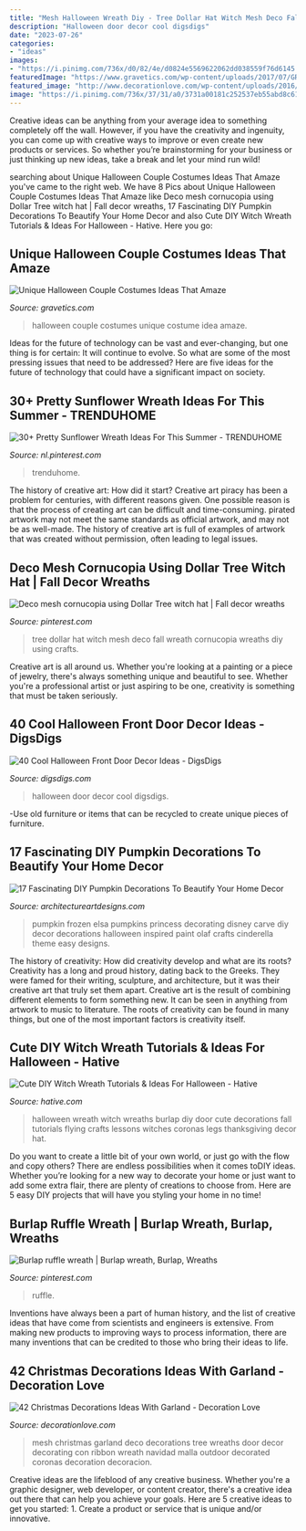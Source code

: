 ```yaml
---
title: "Mesh Halloween Wreath Diy - Tree Dollar Hat Witch Mesh Deco Fall Wreath Cornucopia Wreaths Diy Using Crafts"
description: "Halloween door decor cool digsdigs"
date: "2023-07-26"
categories:
- "ideas"
images:
- "https://i.pinimg.com/736x/d0/82/4e/d0824e5569622062dd038559f76d6145.jpg"
featuredImage: "https://www.gravetics.com/wp-content/uploads/2017/07/GREAT-Couple-Halloween-Costume-Idea.jpg"
featured_image: "http://www.decorationlove.com/wp-content/uploads/2016/10/Christmas-Garland-with-Deco-Mesh.jpg"
image: "https://i.pinimg.com/736x/37/31/a0/3731a00181c252537eb55abd8c61cbb1--ruffles-burlap.jpg"
---
```



Creative ideas can be anything from your average idea to something completely off the wall. However, if you have the creativity and ingenuity, you can come up with creative ways to improve or even create new products or services. So whether you’re brainstorming for your business or just thinking up new ideas, take a break and let your mind run wild!

	

		
searching about Unique Halloween Couple Costumes Ideas That Amaze you've came to the right web. We have 8 Pics about Unique Halloween Couple Costumes Ideas That Amaze like Deco mesh cornucopia using Dollar Tree witch hat | Fall decor wreaths, 17 Fascinating DIY Pumpkin Decorations To Beautify Your Home Decor and also Cute DIY Witch Wreath Tutorials &amp; Ideas For Halloween - Hative. Here you go:
		
    
## Unique Halloween Couple Costumes Ideas That Amaze

<img loading=lazy src="https://www.gravetics.com/wp-content/uploads/2017/07/GREAT-Couple-Halloween-Costume-Idea.jpg" onerror="this.onerror=null;this.src='https://tse4.mm.bing.net/th?id=OIP.c4WM9ZNeFJETmRgkAmc7AgHaNB&amp;pid=15.1';" alt="Unique Halloween Couple Costumes Ideas That Amaze">

_Source: gravetics.com_

>halloween couple costumes unique costume idea amaze. 

	

Ideas for the future of technology can be vast and ever-changing, but one thing is for certain: It will continue to evolve. So what are some of the most pressing issues that need to be addressed? Here are five ideas for the future of technology that could have a significant impact on society.

    
## 30+ Pretty Sunflower Wreath Ideas For This Summer - TRENDUHOME

<img loading=lazy src="https://i.pinimg.com/736x/d0/82/4e/d0824e5569622062dd038559f76d6145.jpg" onerror="this.onerror=null;this.src='https://tse4.mm.bing.net/th?id=OIP.0zQpjECzM_9XdOQOc2XnyAHaJ3&amp;pid=15.1';" alt="30+ Pretty Sunflower Wreath Ideas For This Summer - TRENDUHOME">

_Source: nl.pinterest.com_

>trenduhome. 

	

The history of creative art: How did it start?
Creative art piracy has been a problem for centuries, with different reasons given. One possible reason is that the process of creating art can be difficult and time-consuming. pirated artwork may not meet the same standards as official artwork, and may not be as well-made. The history of creative art is full of examples of artwork that was created without permission, often leading to legal issues.

    
## Deco Mesh Cornucopia Using Dollar Tree Witch Hat | Fall Decor Wreaths

<img loading=lazy src="https://i.pinimg.com/736x/42/74/49/427449f51546bdbeda2b4aad753b9ade.jpg" onerror="this.onerror=null;this.src='https://tse4.mm.bing.net/th?id=OIP.-owMPQWXajRuoido52il0gHaJ3&amp;pid=15.1';" alt="Deco mesh cornucopia using Dollar Tree witch hat | Fall decor wreaths">

_Source: pinterest.com_

>tree dollar hat witch mesh deco fall wreath cornucopia wreaths diy using crafts. 

	

Creative art is all around us. Whether you're looking at a painting or a piece of jewelry, there's always something unique and beautiful to see. Whether you're a professional artist or just aspiring to be one, creativity is something that must be taken seriously.

    
## 40 Cool Halloween Front Door Decor Ideas - DigsDigs

<img loading=lazy src="https://www.digsdigs.com/photos/cool-halloween-front-door-decor-ideas-13.jpg" onerror="this.onerror=null;this.src='https://tse2.mm.bing.net/th?id=OIP.7xH-EBQOiZv6KubYm1M9igHaLn&amp;pid=15.1';" alt="40 Cool Halloween Front Door Decor Ideas - DigsDigs">

_Source: digsdigs.com_

>halloween door decor cool digsdigs. 

	

-Use old furniture or items that can be recycled to create unique pieces of furniture.

    
## 17 Fascinating DIY Pumpkin Decorations To Beautify Your Home Decor

<img loading=lazy src="https://www.architectureartdesigns.com/wp-content/uploads/2016/09/16-25.jpg" onerror="this.onerror=null;this.src='https://tse3.mm.bing.net/th?id=OIP.mQsCjPda4q3ul8eD_M5oIgHaLF&amp;pid=15.1';" alt="17 Fascinating DIY Pumpkin Decorations To Beautify Your Home Decor">

_Source: architectureartdesigns.com_

>pumpkin frozen elsa pumpkins princess decorating disney carve diy decor decorations halloween inspired paint olaf crafts cinderella theme easy designs. 

	

The history of creativity: How did creativity develop and what are its roots?
Creativity has a long and proud history, dating back to the Greeks. They were famed for their writing, sculpture, and architecture, but it was their creative art that truly set them apart. Creative art is the result of combining different elements to form something new. It can be seen in anything from artwork to music to literature. The roots of creativity can be found in many things, but one of the most important factors is creativity itself.

    
## Cute DIY Witch Wreath Tutorials &amp; Ideas For Halloween - Hative

<img loading=lazy src="https://hative.com/wp-content/uploads/2015/09/cute-diy-witch-wreath-tutorials/14-cute-diy-witch-wreath-tutorials.jpg" onerror="this.onerror=null;this.src='https://tse2.mm.bing.net/th?id=OIP.8dyoidn7qEXz0ZIPzTSjuQHaK_&amp;pid=15.1';" alt="Cute DIY Witch Wreath Tutorials &amp; Ideas For Halloween - Hative">

_Source: hative.com_

>halloween wreath witch wreaths burlap diy door cute decorations fall tutorials flying crafts lessons witches coronas legs thanksgiving decor hat. 

	

Do you want to create a little bit of your own world, or just go with the flow and copy others? There are endless possibilities when it comes toDIY ideas. Whether you’re looking for a new way to decorate your home or just want to add some extra flair, there are plenty of creations to choose from. Here are 5 easy DIY projects that will have you styling your home in no time!

    
## Burlap Ruffle Wreath | Burlap Wreath, Burlap, Wreaths

<img loading=lazy src="https://i.pinimg.com/736x/37/31/a0/3731a00181c252537eb55abd8c61cbb1--ruffles-burlap.jpg" onerror="this.onerror=null;this.src='https://tse3.mm.bing.net/th?id=OIP.44uc_Mh5ITp5nT2FOoJJLgHaNK&amp;pid=15.1';" alt="Burlap ruffle wreath | Burlap wreath, Burlap, Wreaths">

_Source: pinterest.com_

>ruffle. 

	

Inventions have always been a part of human history, and the list of creative ideas that have come from scientists and engineers is extensive. From making new products to improving ways to process information, there are many inventions that can be credited to those who bring their ideas to life.

    
## 42 Christmas Decorations Ideas With Garland - Decoration Love

<img loading=lazy src="http://www.decorationlove.com/wp-content/uploads/2016/10/Christmas-Garland-with-Deco-Mesh.jpg" onerror="this.onerror=null;this.src='https://tse1.mm.bing.net/th?id=OIP.qYjtqLbT1G6WsB9W0F-ySgHaJ4&amp;pid=15.1';" alt="42 Christmas Decorations Ideas With Garland - Decoration Love">

_Source: decorationlove.com_

>mesh christmas garland deco decorations tree wreaths door decor decorating con ribbon wreath navidad malla outdoor decorated coronas decoration decoracion. 

	

Creative ideas are the lifeblood of any creative business. Whether you're a graphic designer, web developer, or content creator, there's a creative idea out there that can help you achieve your goals. Here are 5 creative ideas to get you started: 1. Create a product or service that is unique and/or innovative.

